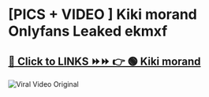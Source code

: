 
 # [PICS + VIDEO ] Kiki morand Onlyfans Leaked ekmxf

## <h2><a href="https://clipsfans.com/Kiki_morand&ref=git">🔗 Click to LINKS ⏩⏩ 👉 🟢 Kiki morand </a></h2>

<a href="https://clipsfans.com/Kiki_morand&ref=git" rel="nofollow" data-target="animated-image.originalLink"><img src="https://i.ibb.co.com/xMMVF88/686577567.gif" alt="Viral Video Original" style="max-width: 100%; display: inline-block;" data-target="animated-image.originalImage"></a>

